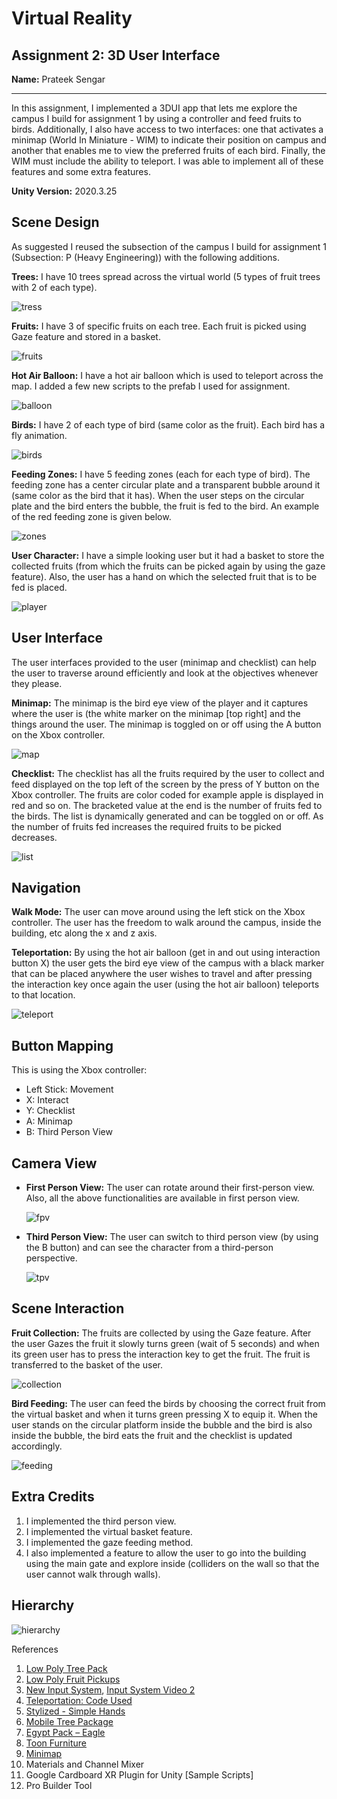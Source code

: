 # Virtual Reality
## Assignment 2: 3D User Interface

**Name:** Prateek Sengar  

---

In this assignment, I implemented a 3DUI app that lets me explore the campus I build for assignment 1 by using a controller and feed fruits to birds. Additionally, I also have access to two interfaces: one that activates a minimap (World In Miniature - WIM) to indicate their position on campus and another that enables me to view the preferred fruits of each bird. Finally, the WIM must include the ability to teleport. I was able to implement all of these features and some extra features. 

**Unity Version:** 2020.3.25

## Scene Design
As suggested I reused the subsection of the campus I build for assignment 1 (Subsection: P (Heavy Engineering)) with the following additions. 

**Trees:**  I have 10 trees spread across the virtual world (5 types of fruit trees with 2 of each type).

![tress](screenshots/ss1.png)

**Fruits:** I have 3 of specific fruits on each tree. Each fruit is picked using Gaze feature and stored in a basket.

![fruits](screenshots/ss2.png)

**Hot Air Balloon:** I have a hot air balloon which is used to teleport across the map. I added a few new scripts to the prefab I used for assignment.

![balloon](screenshots/ss3.png)

**Birds:** I have 2 of each type of bird (same color as the fruit). Each bird has a fly animation.

![birds](screenshots/ss4.png)

**Feeding Zones:** I have 5 feeding zones (each for each type of bird). The feeding zone has a center circular plate and a transparent bubble around it (same color as the bird that it has). When the user steps on the circular plate and the bird enters the bubble, the fruit is fed to the bird. An example of the red feeding zone is given below.

![zones](screenshots/ss5.png)

**User Character:** I have a simple looking user but it had a basket to store the collected fruits (from which the fruits can be picked again by using the gaze feature). Also, the user has a hand on which the selected fruit that is to be fed is placed.

![player](screenshots/ss6.png)

## User Interface
The user interfaces provided to the user (minimap and checklist) can help the user to traverse around efficiently and look at the objectives whenever they please. 

**Minimap:** The minimap is the bird eye view of the player and it captures where the user is (the white marker on the minimap [top right] and the things around the user. The minimap is toggled on or off using the A button on the Xbox controller.

![map](screenshots/ss7.png)

**Checklist:** The checklist has all the fruits required by the user to collect and feed displayed on the top left of the screen by the press of Y button on the Xbox controller. The fruits are color coded for example apple is displayed in red and so on. The bracketed value at the end is the number of fruits fed to the birds. The list is dynamically generated and can be toggled on or off. As the number of fruits fed increases the required fruits to be picked decreases.

![list](screenshots/ss8.png)

## Navigation
**Walk Mode:** The user can move around using the left stick on the Xbox controller. The user has the freedom to walk around the campus, inside the building, etc along the x and z axis.

**Teleportation:** By using the hot air balloon (get in and out using interaction button X) the user gets the bird eye view of the campus with a black marker that can be placed anywhere the user wishes to travel and after pressing the interaction key once again the user (using the hot air balloon) teleports to that location.

![teleport](screenshots/ss9.png)

## Button Mapping
This is using the Xbox controller:
- Left Stick: Movement
- X: Interact
- Y: Checklist
- A: Minimap
- B: Third Person View

## Camera View
- **First Person View:** The user can rotate around their first-person view. Also, all the above functionalities are available in first person view.

  ![fpv](screenshots/ss10.png)

- **Third Person View:** The user can switch to third person view (by using the B button) and can see the character from a third-person perspective.

  ![tpv](screenshots/ss11.png)

## Scene Interaction
**Fruit Collection:** The fruits are collected by using the Gaze feature. After the user Gazes the fruit it slowly turns green (wait of 5 seconds) and when its green user has to press the interaction key to get the fruit. The fruit is transferred to the basket of the user.

![collection](screenshots/ss12.png)

**Bird Feeding:** The user can feed the birds by choosing the correct fruit from the virtual basket and when it turns green pressing X to equip it. When the user stands on the circular platform inside the bubble and the bird is also inside the bubble, the bird eats the fruit and the checklist is updated accordingly.

![feeding](screenshots/ss13.png)

## Extra Credits
1. I implemented the third person view.
2. I implemented the virtual basket feature.
3. I implemented the gaze feeding method.
4. I also implemented a feature to allow the user to go into the building using the main gate and explore inside (colliders on the wall so that the user cannot walk through walls).

## Hierarchy

![hierarchy](screenshots/ss14.png)

References
1. [Low Poly Tree Pack](https://assetstore.unity.com/packages/3d/vegetation/trees/low-poly-tree-pack-57866)
2. [Low Poly Fruit Pickups](https://assetstore.unity.com/packages/3d/props/food/low-poly-fruit-pickups-98135)
3. [New Input System](https://www.youtube.com/watch?v=HmXU4dZbaMw&ab_channel=BMo), [Input System Video 2](https://www.youtube.com/watch?v=m5WsmlEOFiA&t=907s&ab_channel=samyam)
4. [Teleportation: Code Used](https://www.youtube.com/watch?v=mrYkd1U7RZE&ab_channel=NimaJamalian)
5. [Stylized - Simple Hands](https://assetstore.unity.com/packages/3d/characters/stylized-simple-hands-221297)
6. [Mobile Tree Package](https://assetstore.unity.com/packages/3d/vegetation/trees/mobile-tree-package-18866)
7. [Egypt Pack – Eagle](https://assetstore.unity.com/packages/3d/characters/animals/birds/egypt-pack-eagle-140079)
8. [Toon Furniture](https://assetstore.unity.com/packages/3d/props/furniture/toon-furniture-88740)
9. [Minimap](https://www.youtube.com/watch?v=xh2oQ8t0eqU&ab_channel=GDTitans)
10. Materials and Channel Mixer
11. Google Cardboard XR Plugin for Unity [Sample Scripts]
12. Pro Builder Tool
